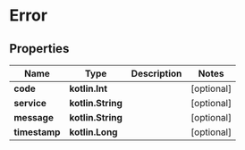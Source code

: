 
# Error

## Properties
Name | Type | Description | Notes
------------ | ------------- | ------------- | -------------
**code** | **kotlin.Int** |  |  [optional]
**service** | **kotlin.String** |  |  [optional]
**message** | **kotlin.String** |  |  [optional]
**timestamp** | **kotlin.Long** |  |  [optional]



